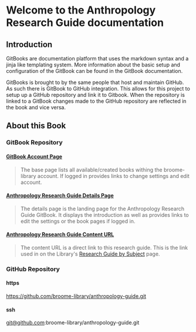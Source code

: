 # Welcome to the Anthropology Research Guide documentation

## Introduction

GitBooks are documentation platform that uses the markdown syntax and a jinja like templating system.  More information about the basic setup and configuration of the GitBook can be found in the GitBook documentation.  

GitBooks is brought to by the same people that host and maintain GitHub.  As such there is GitBook to GitHub integration.  This allows for this project to setup up a GitHub repository and link it to Gitbook.  When the repository is linked to a GitBook changes made to the GitHub repository are reflected in the book and vice versa.

## About this Book

### GitBook Repository

#### [GitBook Account Page](https://www.gitbook.com/@broome-library)
> The base page lists all available/created books withing the broome-library account.  If logged in provides links to change settings and edit account.

#### [Anthropology Research Guide Details Page](https://www.gitbook.com/book/broome-library/anthropology-guide/details)
> The details page is the landing page for the Anthropology Research Guide GitBook.  It displays the introduction as well as provides links to edit the settings or the book pages if logged in.

#### [Anthropology Research Guide Content URL](https://broome-library.gitbooks.io/anthropology-guide/content)
> The content URL is a direct link to this research guide. This is the link used in on the Library's [Research Guide by Subject](https://library.csuci.edu/research/dbases-subject.htm) page.

### GitHub Repository

#### https
https://github.com/broome-library/anthropology-guide.git

#### ssh
git@github.com:broome-library/anthropology-guide.git
